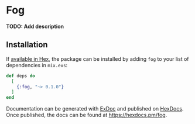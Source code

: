 # Fog

**TODO: Add description**

## Installation

If [available in Hex](https://hex.pm/docs/publish), the package can be installed
by adding `fog` to your list of dependencies in `mix.exs`:

```elixir
def deps do
  [
    {:fog, "~> 0.1.0"}
  ]
end
```

Documentation can be generated with [ExDoc](https://github.com/elixir-lang/ex_doc)
and published on [HexDocs](https://hexdocs.pm). Once published, the docs can
be found at <https://hexdocs.pm/fog>.

